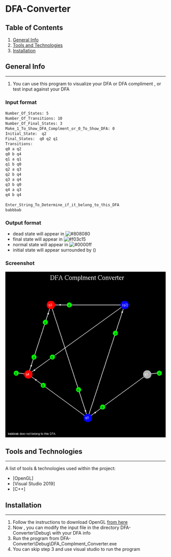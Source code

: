 # DFA-Converter

## Table of Contents
<a name="general-info"></a>
1. [General Info](#general-info)
<a name="Tools-and-Technologies"></a>
2. [Tools and Technologies](#Tools-and-Technologies)
<a name="installation"></a>
3. [Installation](#installation)

## General Info
***
1. You can use this program to visualize your DFA or DFA compliment , or test input against your DFA


### Input format ###

```
Number_Of_States: 5  
Number_Of_Transitions: 10    
Number_Of_Final_States: 3    
Make_1_To_Show_DFA_Complment_or_0_To_Show_DFA: 0  
Initial_State:  q2  
Final_States:  q0 q2 q1  
Transitions:  
q0 a q2  
q0 b q4  
q1 a q1  
q1 b q0  
q2 a q3  
q2 b q4  
q3 a q4  
q3 b q0  
q4 a q3  
q4 b q4  

Enter_String_To_Determine_if_it_belong_to_this_DFA  
babbbab   
```


### Output format ###
* dead state will appear in ![#808080](https://via.placeholder.com/15/808080/000000?text=+)  
* final state will appear in ![#f03c15](https://via.placeholder.com/15/f03c15/000000?text=+)  
* normal state will appear in ![#0000ff](https://via.placeholder.com/15/0000ff/000000?text=+)  
* initial state will appear surrounded by ()  
         


### Screenshot
![Image text](/outputDfa.png)


## Tools and Technologies
***
A list of tools & technologies used within the project:
* [OpenGL]
* [Visual Studio 2019]
* [C++]


## Installation
***
1. Follow the instructions to download OpenGL <a href='https://www.absingh.com/opengl/?fbclid=IwAR2xf5aTrp2fcqd0MSfkgOC5UHih77r5FRBJ4lLc2BZxVawnbeIYYWU86Jg'>from here</a>
2. Now , you can modify the input file in the directory DFA-Converter\Debug\  with your DFA info
3. Run the program from DFA-Converter\Debug\DFA_Complment_Converter.exe
4. You can skip step 3 and use visual studio to run the program




